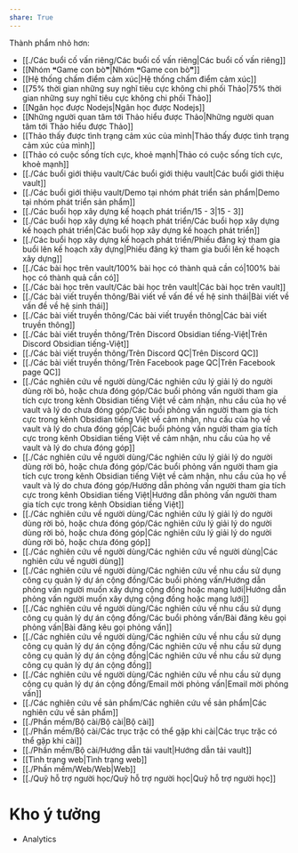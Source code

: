 ```yaml
---  
share: True  
---  
```

Thành phẩm nhỏ hơn:  
- [[./Các buổi cố vấn riêng/Các buổi cố vấn riêng|Các buổi cố vấn riêng]]  
- [[Nhóm ❝Game con bò❞|Nhóm ❝Game con bò❞]]  
- [[Hệ thống chấm điểm cảm xúc|Hệ thống chấm điểm cảm xúc]]  
- [[75% thời gian những suy nghĩ tiêu cực không chi phối Thảo|75% thời gian những suy nghĩ tiêu cực không chi phối Thảo]]  
- [[Ngân học được Nodejs|Ngân học được Nodejs]]  
- [[Những người quan tâm tới Thảo hiểu được Thảo|Những người quan tâm tới Thảo hiểu được Thảo]]  
- [[Thảo thấy được tình trạng cảm xúc của mình|Thảo thấy được tình trạng cảm xúc của mình]]  
- [[Thảo có cuộc sống tích cực, khoẻ mạnh|Thảo có cuộc sống tích cực, khoẻ mạnh]]  
- [[./Các buổi giới thiệu vault/Các buổi giới thiệu vault|Các buổi giới thiệu vault]]  
- [[./Các buổi giới thiệu vault/Demo tại nhóm phát triển sản phẩm|Demo tại nhóm phát triển sản phẩm]]  
- [[./Các buổi họp xây dựng kế hoạch phát triển/15 - 3|15 - 3]]  
- [[./Các buổi họp xây dựng kế hoạch phát triển/Các buổi họp xây dựng kế hoạch phát triển|Các buổi họp xây dựng kế hoạch phát triển]]  
- [[./Các buổi họp xây dựng kế hoạch phát triển/Phiếu đăng ký tham gia buổi lên kế hoạch xây dựng|Phiếu đăng ký tham gia buổi lên kế hoạch xây dựng]]  
- [[./Các bài học trên vault/100% bài học có thành quả cần có|100% bài học có thành quả cần có]]  
- [[./Các bài học trên vault/Các bài học trên vault|Các bài học trên vault]]  
- [[./Các bài viết truyền thông/Bài viết về vấn đề về hệ sinh thái|Bài viết về vấn đề về hệ sinh thái]]  
- [[./Các bài viết truyền thông/Các bài viết truyền thông|Các bài viết truyền thông]]  
- [[./Các bài viết truyền thông/Trên Discord Obsidian tiếng-Việt|Trên Discord Obsidian tiếng-Việt]]  
- [[./Các bài viết truyền thông/Trên Discord QC|Trên Discord QC]]  
- [[./Các bài viết truyền thông/Trên Facebook page QC|Trên Facebook page QC]]  
- [[./Các nghiên cứu về người dùng/Các nghiên cứu lý giải lý do người dùng rời bỏ, hoặc chưa đóng góp/Các buổi phỏng vấn người tham gia tích cực trong kênh Obsidian tiếng Việt về cảm nhận, nhu cầu của họ về vault và lý do chưa đóng góp/Các buổi phỏng vấn người tham gia tích cực trong kênh Obsidian tiếng Việt về cảm nhận, nhu cầu của họ về vault và lý do chưa đóng góp|Các buổi phỏng vấn người tham gia tích cực trong kênh Obsidian tiếng Việt về cảm nhận, nhu cầu của họ về vault và lý do chưa đóng góp]]  
- [[./Các nghiên cứu về người dùng/Các nghiên cứu lý giải lý do người dùng rời bỏ, hoặc chưa đóng góp/Các buổi phỏng vấn người tham gia tích cực trong kênh Obsidian tiếng Việt về cảm nhận, nhu cầu của họ về vault và lý do chưa đóng góp/Hướng dẫn phỏng vấn người tham gia tích cực trong kênh Obsidian tiếng Việt|Hướng dẫn phỏng vấn người tham gia tích cực trong kênh Obsidian tiếng Việt]]  
- [[./Các nghiên cứu về người dùng/Các nghiên cứu lý giải lý do người dùng rời bỏ, hoặc chưa đóng góp/Các nghiên cứu lý giải lý do người dùng rời bỏ, hoặc chưa đóng góp|Các nghiên cứu lý giải lý do người dùng rời bỏ, hoặc chưa đóng góp]]  
- [[./Các nghiên cứu về người dùng/Các nghiên cứu về người dùng|Các nghiên cứu về người dùng]]  
- [[./Các nghiên cứu về người dùng/Các nghiên cứu về nhu cầu sử dụng công cụ quản lý dự án cộng đồng/Các buổi phỏng vấn/Hướng dẫn phỏng vấn người muốn xây dựng cộng đồng hoặc mạng lưới|Hướng dẫn phỏng vấn người muốn xây dựng cộng đồng hoặc mạng lưới]]  
- [[./Các nghiên cứu về người dùng/Các nghiên cứu về nhu cầu sử dụng công cụ quản lý dự án cộng đồng/Các buổi phỏng vấn/Bài đăng kêu gọi phỏng vấn|Bài đăng kêu gọi phỏng vấn]]  
- [[./Các nghiên cứu về người dùng/Các nghiên cứu về nhu cầu sử dụng công cụ quản lý dự án cộng đồng/Các nghiên cứu về nhu cầu sử dụng công cụ quản lý dự án cộng đồng|Các nghiên cứu về nhu cầu sử dụng công cụ quản lý dự án cộng đồng]]  
- [[./Các nghiên cứu về người dùng/Các nghiên cứu về nhu cầu sử dụng công cụ quản lý dự án cộng đồng/Email mời phỏng vấn|Email mời phỏng vấn]]  
- [[./Các nghiên cứu về sản phẩm/Các nghiên cứu về sản phẩm|Các nghiên cứu về sản phẩm]]  
- [[./Phần mềm/Bộ cài/Bộ cài|Bộ cài]]  
- [[./Phần mềm/Bộ cài/Các trục trặc có thể gặp khi cài|Các trục trặc có thể gặp khi cài]]  
- [[./Phần mềm/Bộ cài/Hướng dẫn tải vault|Hướng dẫn tải vault]]  
- [[Tình trạng web|Tình trạng web]]  
- [[./Phần mềm/Web/Web|Web]]  
- [[./Quỹ hỗ trợ người học/Quỹ hỗ trợ người học|Quỹ hỗ trợ người học]]  
  
  
# Kho ý tưởng  
- Analytics  
